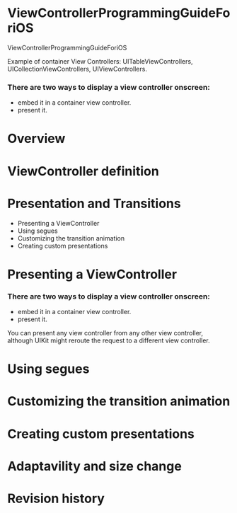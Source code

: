 # ViewControllerProgrammingGuideForiOS
ViewControllerProgrammingGuideForiOS

Example of container View Controllers: UITableViewControllers, UICollectionViewControllers, UIViewControllers.

### There are two ways to display a view controller onscreen: 

- embed it in a container view controller.
- present it.

# Overview
# ViewController definition
# Presentation and Transitions

- Presenting a ViewController
- Using segues
- Customizing the transition animation
- Creating custom presentations

# Presenting a ViewController

### There are two ways to display a view controller onscreen: 

- embed it in a container view controller.
- present it. 

You can present any view controller from any other view controller, although UIKit might reroute the request to a different view controller.

# Using segues
# Customizing the transition animation
# Creating custom presentations

# Adaptavility and size change
# Revision history
